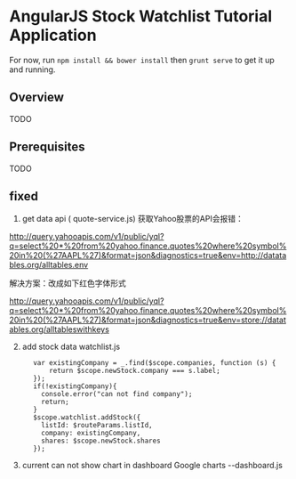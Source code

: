 # AngularJS Stock Watchlist Tutorial Application

For now, run `npm install && bower install` then `grunt serve` to get it up and running.

## Overview
TODO

## Prerequisites
TODO

## fixed 

1. get data api  ( quote-service.js)
获取Yahoo股票的API会报错：

http://query.yahooapis.com/v1/public/yql?q=select%20*%20from%20yahoo.finance.quotes%20where%20symbol%20in%20(%27AAPL%27)&format=json&diagnostics=true&env=http://datatables.org/alltables.env

解决方案：改成如下红色字体形式

http://query.yahooapis.com/v1/public/yql?q=select%20*%20from%20yahoo.finance.quotes%20where%20symbol%20in%20(%27AAPL%27)&format=json&diagnostics=true&env=store://datatables.org/alltableswithkeys

2. add stock data watchlist.js

```
      var existingCompany = _.find($scope.companies, function (s) {
          return $scope.newStock.company === s.label;
      });
      if(!existingCompany){
        console.error("can not find company");
        return;
      }
      $scope.watchlist.addStock({
        listId: $routeParams.listId,
        company: existingCompany,
        shares: $scope.newStock.shares
      });
```

3. current can not show chart in dashboard Google charts --dashboard.js
